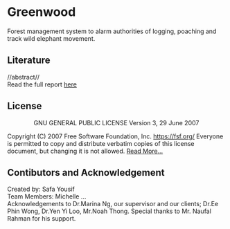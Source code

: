 # Greenwood
Forest management system to alarm authorities of logging, poaching and track wild elephant movement.

## Literature 
//abstract// </br>
Read the full report [here](https://safaa.dev/greenwood_paper)

## License
<p align="center">
                    GNU GENERAL PUBLIC LICENSE
                       Version 3, 29 June 2007

 Copyright (C) 2007 Free Software Foundation, Inc. <https://fsf.org/>
 Everyone is permitted to copy and distribute verbatim copies
 of this license document, but changing it is not allowed. [Read More...](https://github.com/Safayy/greenwood/blob/main/LICENSE)
</p> 

## Contibutors and Acknowledgement
Created by: Safa Yousif </br>
Team Members: Michelle ... </br>
Acknowledgements to Dr.Marina Ng, our supervisor and our clients; Dr.Ee Phin Wong, Dr.Yen Yi Loo, Mr.Noah Thong. Special thanks to Mr. Naufal Rahman for his support.
